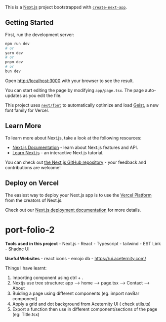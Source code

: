 This is a [Next.js](https://nextjs.org) project bootstrapped with [`create-next-app`](https://nextjs.org/docs/app/api-reference/cli/create-next-app).

## Getting Started

First, run the development server:

```bash
npm run dev
# or
yarn dev
# or
pnpm dev
# or
bun dev
```

Open [http://localhost:3000](http://localhost:3000) with your browser to see the result.

You can start editing the page by modifying `app/page.tsx`. The page auto-updates as you edit the file.

This project uses [`next/font`](https://nextjs.org/docs/app/building-your-application/optimizing/fonts) to automatically optimize and load [Geist](https://vercel.com/font), a new font family for Vercel.

## Learn More

To learn more about Next.js, take a look at the following resources:

- [Next.js Documentation](https://nextjs.org/docs) - learn about Next.js features and API.
- [Learn Next.js](https://nextjs.org/learn) - an interactive Next.js tutorial.

You can check out [the Next.js GitHub repository](https://github.com/vercel/next.js) - your feedback and contributions are welcome!

## Deploy on Vercel

The easiest way to deploy your Next.js app is to use the [Vercel Platform](https://vercel.com/new?utm_medium=default-template&filter=next.js&utm_source=create-next-app&utm_campaign=create-next-app-readme) from the creators of Next.js.

Check out our [Next.js deployment documentation](https://nextjs.org/docs/app/building-your-application/deploying) for more details.

# port-folio-2
**Tools used in this project**
    - Next.js
    - React
    - Typescript
    - tailwind
    - EST Link
    - Shadnc UI

**Useful Websites**
    - react icons
    - emojo db
    - https://ui.aceternity.com/

Things I have learnt: 
1. Importing component using ctrl + .
2. Nextjs use tree structure: app
                                --> home 
                                    --> page.tsx
                                --> Contact
                                --> About
3. Buiding a page using different components (eg. import navBar component)
4. Apply a grid and dot background from Aceternity UI ( check utils.ts)
5. Export a function then use in different component/sections of the page (eg: Title.tsx)